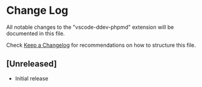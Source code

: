 # Change Log

All notable changes to the "vscode-ddev-phpmd" extension will be documented in this file.

Check [Keep a Changelog](http://keepachangelog.com/) for recommendations on how to structure this file.

## [Unreleased]

- Initial release